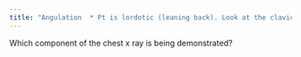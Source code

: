 ```yaml
---
title: "Angulation  * Pt is lordotic (leaning back). Look at the clavicles - they are behind the first rib."
---
```

Which component of the chest x ray is being demonstrated?

